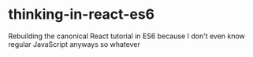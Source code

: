# thinking-in-react-es6
Rebuilding the canonical React tutorial in ES6 because I don't even know regular JavaScript anyways so whatever
